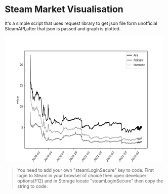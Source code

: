 # Steam Market Visualisation
It's a simple script that uses request library to get json file form unofficial SteamAPI,after that json is passed and graph is plotted.


<p  style="center">
     <img src="Figure_1.png" alt="Girl in a jacket" width="500" height="400"> 
</p>


>You need to add your own "steamLoginSecure" key to code. First login to Steam in your browser of choice then open developer options(F12) and in Storage locate "steamLoginSecure" then copy the string to code.